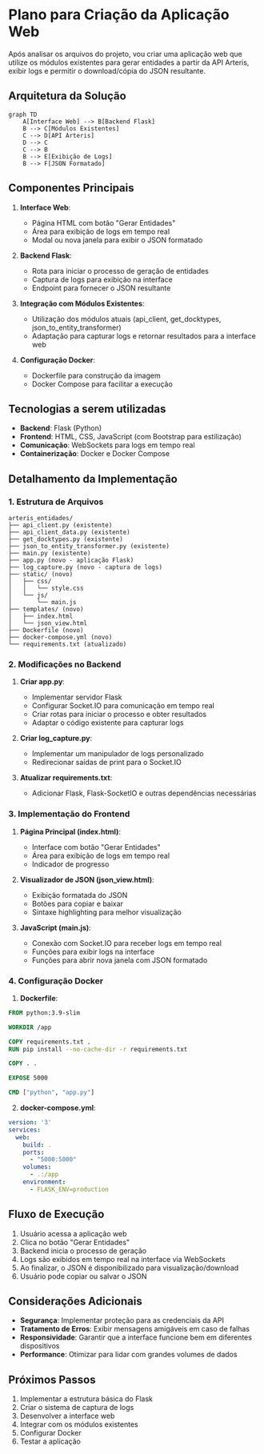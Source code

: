 # Plano para Criação da Aplicação Web

Após analisar os arquivos do projeto, vou criar uma aplicação web que utilize os módulos existentes para gerar entidades a partir da API Arteris, exibir logs e permitir o download/cópia do JSON resultante.

## Arquitetura da Solução

```mermaid
graph TD
    A[Interface Web] --> B[Backend Flask]
    B --> C[Módulos Existentes]
    C --> D[API Arteris]
    D --> C
    C --> B
    B --> E[Exibição de Logs]
    B --> F[JSON Formatado]
```

## Componentes Principais

1. **Interface Web**:
   - Página HTML com botão "Gerar Entidades"
   - Área para exibição de logs em tempo real
   - Modal ou nova janela para exibir o JSON formatado

2. **Backend Flask**:
   - Rota para iniciar o processo de geração de entidades
   - Captura de logs para exibição na interface
   - Endpoint para fornecer o JSON resultante

3. **Integração com Módulos Existentes**:
   - Utilização dos módulos atuais (api_client, get_docktypes, json_to_entity_transformer)
   - Adaptação para capturar logs e retornar resultados para a interface web

4. **Configuração Docker**:
   - Dockerfile para construção da imagem
   - Docker Compose para facilitar a execução

## Tecnologias a serem utilizadas

- **Backend**: Flask (Python)
- **Frontend**: HTML, CSS, JavaScript (com Bootstrap para estilização)
- **Comunicação**: WebSockets para logs em tempo real
- **Containerização**: Docker e Docker Compose

## Detalhamento da Implementação

### 1. Estrutura de Arquivos

```
arteris_entidades/
├── api_client.py (existente)
├── api_client_data.py (existente)
├── get_docktypes.py (existente)
├── json_to_entity_transformer.py (existente)
├── main.py (existente)
├── app.py (novo - aplicação Flask)
├── log_capture.py (novo - captura de logs)
├── static/ (novo)
│   ├── css/
│   │   └── style.css
│   └── js/
│       └── main.js
├── templates/ (novo)
│   ├── index.html
│   └── json_view.html
├── Dockerfile (novo)
├── docker-compose.yml (novo)
└── requirements.txt (atualizado)
```

### 2. Modificações no Backend

1. **Criar app.py**:
   - Implementar servidor Flask
   - Configurar Socket.IO para comunicação em tempo real
   - Criar rotas para iniciar o processo e obter resultados
   - Adaptar o código existente para capturar logs

2. **Criar log_capture.py**:
   - Implementar um manipulador de logs personalizado
   - Redirecionar saídas de print para o Socket.IO

3. **Atualizar requirements.txt**:
   - Adicionar Flask, Flask-SocketIO e outras dependências necessárias

### 3. Implementação do Frontend

1. **Página Principal (index.html)**:
   - Interface com botão "Gerar Entidades"
   - Área para exibição de logs em tempo real
   - Indicador de progresso

2. **Visualizador de JSON (json_view.html)**:
   - Exibição formatada do JSON
   - Botões para copiar e baixar
   - Sintaxe highlighting para melhor visualização

3. **JavaScript (main.js)**:
   - Conexão com Socket.IO para receber logs em tempo real
   - Funções para exibir logs na interface
   - Funções para abrir nova janela com JSON formatado

### 4. Configuração Docker

1. **Dockerfile**:
```dockerfile
FROM python:3.9-slim

WORKDIR /app

COPY requirements.txt .
RUN pip install --no-cache-dir -r requirements.txt

COPY . .

EXPOSE 5000

CMD ["python", "app.py"]
```

2. **docker-compose.yml**:
```yaml
version: '3'
services:
  web:
    build: .
    ports:
      - "5000:5000"
    volumes:
      - .:/app
    environment:
      - FLASK_ENV=production
```

## Fluxo de Execução

1. Usuário acessa a aplicação web
2. Clica no botão "Gerar Entidades"
3. Backend inicia o processo de geração
4. Logs são exibidos em tempo real na interface via WebSockets
5. Ao finalizar, o JSON é disponibilizado para visualização/download
6. Usuário pode copiar ou salvar o JSON

## Considerações Adicionais

- **Segurança**: Implementar proteção para as credenciais da API
- **Tratamento de Erros**: Exibir mensagens amigáveis em caso de falhas
- **Responsividade**: Garantir que a interface funcione bem em diferentes dispositivos
- **Performance**: Otimizar para lidar com grandes volumes de dados

## Próximos Passos

1. Implementar a estrutura básica do Flask
2. Criar o sistema de captura de logs
3. Desenvolver a interface web
4. Integrar com os módulos existentes
5. Configurar Docker
6. Testar a aplicação